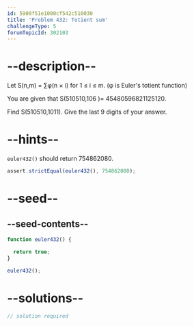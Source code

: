 ```yaml
---
id: 5900f51e1000cf542c510030
title: 'Problem 432: Totient sum'
challengeType: 5
forumTopicId: 302103
---
```


# --description--

Let S(n,m) = ∑φ(n × i) for 1 ≤ i ≤ m. (φ is Euler's totient function)

You are given that S(510510,106 )= 45480596821125120.

Find S(510510,1011). Give the last 9 digits of your answer.

# --hints--

`euler432()` should return 754862080.

```js
assert.strictEqual(euler432(), 754862080);
```

# --seed--

## --seed-contents--

```js
function euler432() {

  return true;
}

euler432();
```

# --solutions--

```js
// solution required
```
